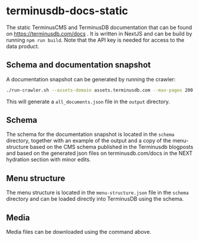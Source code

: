 # terminusdb-docs-static

The static TerminusCMS and TerminusDB documentation that can be found on
https://terminusdb.com/docs . It is written in NextJS and can be build
by running `npm run build`. Note that the API key is needed for access
to the data product.

## Schema and documentation snapshot

A documentation snapshot can be generated by running the crawler:

```sh
./run-crawler.sh --assets-domain assets.terminusdb.com --max-pages 200 --download-media
```

This will generate a `all_documents.json` file in the `output` directory.

## Schema

The schema for the documentation snapshot is located in the `schema` directory, together with an example of the output and a copy of the menu-structure based on the CMS schema published in the Terminusdb blogposts and based on the generated json files on terminusdb.com/docs in the NEXT hydration section with minor edits.

## Menu structure

The menu structure is located in the `menu-structure.json` file in the `schema` directory and can be loaded directly into TerminusDB using the schema.

## Media

Media files can be downloaded using the command above.

